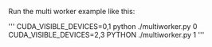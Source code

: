 Run the multi worker example like this:

'''
CUDA_VISIBLE_DEVICES=0,1 python ./multiworker.py 0
CUDA_VISIBLE_DEVICES=2,3 PYTHON ./multiworker.py 1
'''
